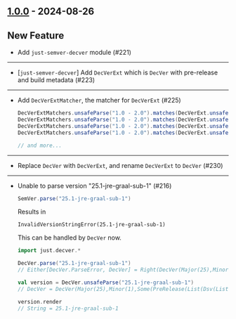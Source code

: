 ## [1.0.0](https://github.com/Kevin-Lee/just-semver/issues?q=is%3Aissue+is%3Aclosed+milestone%3Amilestone14) - 2024-08-26

## New Feature


* Add `just-semver-decver` module (#221)

***
* [`just-semver-decver`] Add `DecVerExt` which is `DecVer` with pre-release and build metadata (#223)

***
* Add `DecVerExtMatcher`, the matcher for `DecVerExt` (#225)
  
  ```scala
  DecVerExtMatchers.unsafeParse("1.0 - 2.0").matches(DecVerExt.unsafeParse("1.0")) // true
  DecVerExtMatchers.unsafeParse("1.0 - 2.0").matches(DecVerExt.unsafeParse("0.9")) // false
  DecVerExtMatchers.unsafeParse("1.0 - 2.0").matches(DecVerExt.unsafeParse("2.0")) // true
  DecVerExtMatchers.unsafeParse("1.0 - 2.0").matches(DecVerExt.unsafeParse("2.1")) // false
  
  // and more...
  ```
***

* Replace `DecVer` with `DecVerExt`, and rename `DecVerExt` to `DecVer` (#230)
***

* Unable to parse version "25.1-jre-graal-sub-1" (#216)

  ```scala
  SemVer.parse("25.1-jre-graal-sub-1")
  ```
  Results in
  ```
  InvalidVersionStringError(25.1-jre-graal-sub-1)
  ```
  This can be handled by `DecVer` now.
  ```scala
  import just.decver.*
  
  DecVer.parse("25.1-jre-graal-sub-1")
  // Either[DecVer.ParseError, DecVer] = Right(DecVer(Major(25),Minor(1),Some(PreRelease(List(Dsv(List(Alphabet(jre), Hyphen, Alphabet(graal), Hyphen, Alphabet(sub), Hyphen, Num(1)))))),None))
  
  val version = DecVer.unsafeParse("25.1-jre-graal-sub-1")
  // DecVer = DecVer(Major(25),Minor(1),Some(PreRelease(List(Dsv(List(Alphabet(jre), Hyphen, Alphabet(graal), Hyphen, Alphabet(sub), Hyphen, Num(1)))))),None)
  
  version.render
  // String = 25.1-jre-graal-sub-1
  ```
